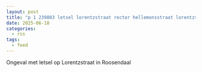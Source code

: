 ```yaml
---
layout: post
title: "p 1 239803 letsel lorentzstraat rector hellemonsstraat lorentzstraat roosendaal"
date: 2025-06-18
categories: 
  - rss
tags: 
  - feed
---
```


Ongeval met letsel op Lorentzstraat in Roosendaal

